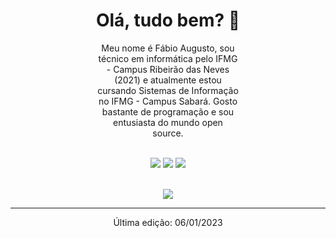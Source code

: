 <h1 align="center"> Olá, tudo bem? 👋</h1>

<div align="center">
  <p style="max-width: 45%">
    Meu nome é Fábio Augusto, sou técnico em informática pelo IFMG - Campus Ribeirão das Neves (2021) e atualmente estou cursando Sistemas de Informação no IFMG - Campus Sabará. Gosto bastante de programação e sou entusiasta do mundo open source.
  </p>
</div>

<br />

<div align="center">
  <a href="https://www.linkedin.com/in/fábio-augusto-400b55202/" target="_blank"><img src="https://img.shields.io/badge/-LinkedIn-%230077B5?style=for-the-badge&logo=linkedin&logoColor=white" target="_blank"></a>
  <a href = "mailto:fabio.augusto1911@gmail.com"><img src="https://img.shields.io/badge/Gmail-D14836?style=for-the-badge&logo=gmail&logoColor=white" target="_blank"></a>
  <a href="https://instagram.com/fabio.aas/" target="_blank"><img src="https://img.shields.io/badge/-Instagram-%23E4405F?style=for-the-badge&logo=instagram&logoColor=white" target="_blank"></a>
</div>

<br />

<p align="center">
  <img src="https://github-readme-stats.vercel.app/api/top-langs/?username=fabio-aug&hide=TeX&layout=compact&theme=dracula">
</p>

----

<p align="center">
  Última edição: 06/01/2023
</p>
